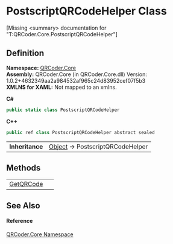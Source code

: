 # PostscriptQRCodeHelper Class


\[Missing &lt;summary&gt; documentation for "T:QRCoder.Core.PostscriptQRCodeHelper"\]



## Definition
**Namespace:** <a href="N_QRCoder_Core.md">QRCoder.Core</a>  
**Assembly:** QRCoder.Core (in QRCoder.Core.dll) Version: 1.0.2+4632349aa2a984532af965c24d83952cef07f5b3  
**XMLNS for XAML:** Not mapped to an xmlns.

**C#**
``` C#
public static class PostscriptQRCodeHelper
```
**C++**
``` C++
public ref class PostscriptQRCodeHelper abstract sealed
```

<table><tr><td><strong>Inheritance</strong></td><td><a href="https://learn.microsoft.com/dotnet/api/system.object" target="_blank" rel="noopener noreferrer">Object</a>  →  PostscriptQRCodeHelper</td></tr>
</table>



## Methods
<table>
<tr>
<td><a href="M_QRCoder_Core_PostscriptQRCodeHelper_GetQRCode.md">GetQRCode</a></td>
<td> </td></tr>
</table>

## See Also


#### Reference
<a href="N_QRCoder_Core.md">QRCoder.Core Namespace</a>  
